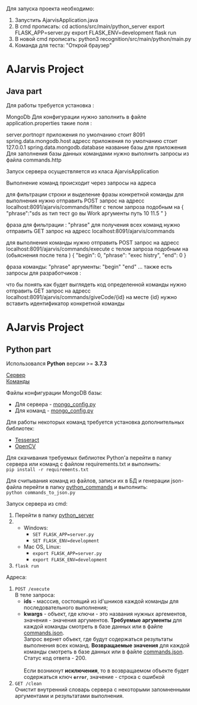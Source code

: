 Для запуска проекта необходимо:
1. Запустить AjarvisApplication.java
2. В cmd прописать: cd actions/src/main/python_server
export FLASK_APP=server.py
export FLASK_ENV=development 
flask run 
3. В новой cmd прописать: python3 recognition/src/main/python/main.py
4. Команда для теста: "Открой браузер"

# AJarvis Project
## Java part
Для работы требуется установка :

MongoDb
Для конфигурации нужно заполнить в файле application.properties такие поля : 

server.portпорт приложения по умолчанию стоит 8091
spring.data.mongodb.host адресс приложения по умолчанию стоит 127.0.0.1
spring.data.mongodb.database название базы для приложения
Для заполнения базы данных командами нужно выполнить запросы из файла commands.http 

Запуск сервера осуществляется из класа AjarvisApplication

Выполнение команд происходит через запросы на адреса

для фильтрации строки и выделение фразы конкретной команды для выполнения нужно отправить POST запрос на адресс localhost:8091/ajarvis/commands/filter с телом запроза подобным на 
{ "phrase":"sds as тип тест go вы Work аргументы путь 10 11.5 " }

фраза для фильтрации :
"phrase"
для получения всех команд нужно отправить GET запрос на адресс localhost:8091/ajarvis/commands

для выполнения команды нужно отправить POST запрос на адресс localhost:8091/ajarvis/commands/execute с телом запроза подобным на (обьяснения после тела ) 
{ "begin": 0, "phrase": "exec histry", "end": 0 }

фраза команды:
"phrase"
аргументы:
"begin"
"end"
...
также есть запросы для разработчиков :

что бы понять как будет выглядеть код определенной команды нужно отправить GET запрос на адресс localhost:8091/ajarvis/commands/giveCode/{id} на месте {id} нужно вставить идентификатор конкретной команды

# AJarvis Project
## Python part

Использовался **Python** версии >= **3.7.3**

[Сервер](./actions/src/main/python_server/) <br>
[Команды](./j-1/src/main/python_commands/)


Файлы конфигурации MongoDB базы: 
- Для сервера - [mongo_config.py](./actions/src/main/python_server/mongo_config.py)
- Для команд - [mongo_config.py](./j-1/src/main/python_commands/mongo_config.py)

Для работы некоторых команд требуется установка дополнительных библиотек:
- [Tesseract](https://github.com/tesseract-ocr/tesseract/wiki)
- [OpenCV](https://docs.opencv.org/3.4/df/d65/tutorial_table_of_content_introduction.html)

Для скачивания требуемых библиотек Python'а перейти в папку сервера или команд с файлом requirements.txt и выполнить: <br>
`pip install -r requirements.txt`

Для считывания команд из файлов, записи их в БД и генерации json-файла перейти в папку [python_commands](./j-1/src/main/python_commands/) и выполнить: <br>
`python commands_to_json.py`

Запуск сервера из cmd:
1. Перейти в папку [python_server](./actions/src/main/python_server/)
2. 
    - Windows:
        - `SET FLASK_APP=server.py`
        - `SET FLASK_ENV=development`
    - Mac OS, Linux:
        - `export FLASK_APP=server.py`
        - `export FLASK_ENV=development`
3. `flask run`

Адреса:
1. `POST /execute`<br>
В теле запроса:
    - **ids** - масссив, состоящий из id'шников каждой команды для последовательного выполнения;
    - **kwargs** - объект, где ключи - это названия нужных аргементов, значения - значения аргументов. **Требуемые аргументы** для каждой команды смотреть в базе данных или в файле [commands.json](./j-1/src/main/python_commands/commands.json).<br>
    Запрос вернет объект, где будут содержаться результаты выполнения всех команд. **Возвращаемые значения** для каждой команды смотреть в базе данных или в файле [commands.json](./j-1/src/main/python_commands/commands.json). Статус код ответа - 200.<br><br>
Если возникнут **исключения**, то в возвращаемом объекте будет содержаться ключ **`error`**, значение - строка с ошибкой
2. `GET /clean`<br>
Очистит внутренний словарь сервера с некоторыми запомненными аргументами и результатами выполнения.

